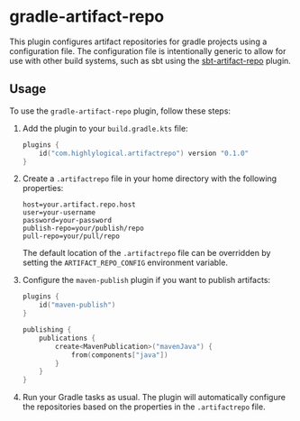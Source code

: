 # gradle-artifact-repo

This plugin configures artifact repositories for gradle projects using a configuration file. The configuration file is intentionally generic to allow for use with other build systems, such as sbt using the [sbt-artifact-repo](https://github.com/highlylogical/sbt-artifact-repo) plugin. 

## Usage

To use the `gradle-artifact-repo` plugin, follow these steps:

1. Add the plugin to your `build.gradle.kts` file:
    ```kotlin
    plugins {
        id("com.highlylogical.artifactrepo") version "0.1.0"
    }
    ```

2. Create a `.artifactrepo` file in your home directory with the following properties:
    ```
    host=your.artifact.repo.host
    user=your-username
    password=your-password
    publish-repo=your/publish/repo
    pull-repo=your/pull/repo
    ```

    The default location of the `.artifactrepo` file can be overridden by setting the `ARTIFACT_REPO_CONFIG` environment variable.

3. Configure the `maven-publish` plugin if you want to publish artifacts:
    ```kotlin
    plugins {
        id("maven-publish")
    }

    publishing {
        publications {
            create<MavenPublication>("mavenJava") {
                from(components["java"])
            }
        }
    }
    ```

4. Run your Gradle tasks as usual. The plugin will automatically configure the repositories based on the properties in the `.artifactrepo` file.